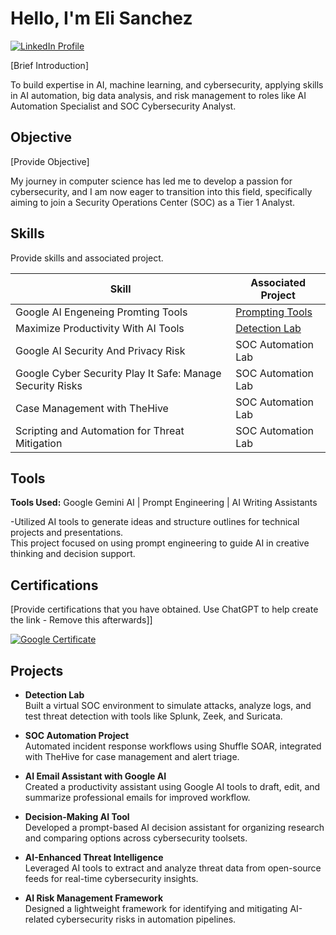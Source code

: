 # Hello, I'm Eli Sanchez
<a href="https://www.linkedin.com/in/eli-sanchez-53b9b2363/" target="_blank">
  <img src="https://img.shields.io/badge/-LinkedIn-0072b1?&style=for-the-badge&logo=linkedin&logoColor=white" alt="LinkedIn Profile" />
</a>

[Brief Introduction]

To build expertise in AI, machine learning, and cybersecurity, applying skills in AI automation, big data analysis, and risk management to roles like AI Automation Specialist and SOC Cybersecurity Analyst.


## Objective
[Provide Objective]

My journey in computer science has led me to develop a passion for cybersecurity, and I am now eager to transition into this field, specifically aiming to join a Security Operations Center (SOC) as a Tier 1 Analyst.

## Skills
Provide skills and associated project.

| Skill                                         | Associated Project         |
|-----------------------------------------------|----------------------------|
| Google AI Engeneing Promting Tools         | <a href="https://github.com/elicheyo/Prompting-tools">Prompting Tools</a>|
| Maximize Productivity With AI Tools | <a href="https://google.com">Detection Lab</a>|
| Google AI Security And Privacy Risk      | SOC Automation Lab|
|Google Cyber Security Play It Safe: Manage Security Risks   | SOC Automation Lab|
| Case Management with TheHive                  | SOC Automation Lab|
| Scripting and Automation for Threat Mitigation | SOC Automation Lab|

## Tools
**Tools Used:** Google Gemini AI | Prompt Engineering | AI Writing Assistants  

-Utilized AI tools to generate ideas and structure outlines for technical projects and presentations.  
This project focused on using prompt engineering to guide AI in creative thinking and decision support.

## Certifications
[Provide certifications that you have obtained. Use ChatGPT to help create the link - Remove this afterwards]]
<div>
  
[<img src="https://img.shields.io/badge/Google%20Certificate-4285F4?style=for-the-badge&logo=google&logoColor=white" alt="Google Certificate" />](https://www.coursera.org/account/accomplishments/specialization/certificate/R6ACQOZMXR1H)  


## Projects
- **Detection Lab**  
  Built a virtual SOC environment to simulate attacks, analyze logs, and test threat detection with tools like Splunk, Zeek, and Suricata.

- **SOC Automation Project**  
  Automated incident response workflows using Shuffle SOAR, integrated with TheHive for case management and alert triage.

- **AI Email Assistant with Google AI**  
  Created a productivity assistant using Google AI tools to draft, edit, and summarize professional emails for improved workflow.

- **Decision-Making AI Tool**  
  Developed a prompt-based AI decision assistant for organizing research and comparing options across cybersecurity toolsets.

- **AI-Enhanced Threat Intelligence**  
  Leveraged AI tools to extract and analyze threat data from open-source feeds for real-time cybersecurity insights.

- **AI Risk Management Framework**  
  Designed a lightweight framework for identifying and mitigating AI-related cybersecurity risks in automation pipelines.
